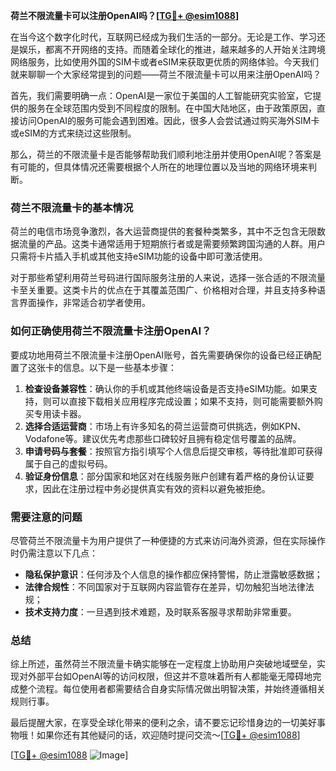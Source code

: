 **荷兰不限流量卡可以注册OpenAI吗？[[TG💪+ @esim1088](https://t.me/s/esim1088)]**

在当今这个数字化时代，互联网已经成为我们生活的一部分。无论是工作、学习还是娱乐，都离不开网络的支持。而随着全球化的推进，越来越多的人开始关注跨境网络服务，比如使用外国的SIM卡或者eSIM来获取更优质的网络体验。今天我们就来聊聊一个大家经常提到的问题——荷兰不限流量卡可以用来注册OpenAI吗？

首先，我们需要明确一点：OpenAI是一家位于美国的人工智能研究实验室，它提供的服务在全球范围内受到不同程度的限制。在中国大陆地区，由于政策原因，直接访问OpenAI的服务可能会遇到困难。因此，很多人会尝试通过购买海外SIM卡或eSIM的方式来绕过这些限制。

那么，荷兰的不限流量卡是否能够帮助我们顺利地注册并使用OpenAI呢？答案是有可能的，但具体情况还需要根据个人所在的地理位置以及当地的网络环境来判断。

### 荷兰不限流量卡的基本情况

荷兰的电信市场竞争激烈，各大运营商提供的套餐种类繁多，其中不乏包含无限数据流量的产品。这类卡通常适用于短期旅行者或是需要频繁跨国沟通的人群。用户只需将卡片插入手机或其他支持eSIM功能的设备中即可激活使用。

对于那些希望利用荷兰号码进行国际服务注册的人来说，选择一张合适的不限流量卡至关重要。这类卡片的优点在于其覆盖范围广、价格相对合理，并且支持多种语言界面操作，非常适合初学者使用。

### 如何正确使用荷兰不限流量卡注册OpenAI？

要成功地用荷兰不限流量卡注册OpenAI账号，首先需要确保你的设备已经正确配置了这张卡的信息。以下是一些基本步骤：

1. **检查设备兼容性**：确认你的手机或其他终端设备是否支持eSIM功能。如果支持，则可以直接下载相关应用程序完成设置；如果不支持，则可能需要额外购买专用读卡器。
2. **选择合适运营商**：市场上有许多知名的荷兰运营商可供挑选，例如KPN、Vodafone等。建议优先考虑那些口碑较好且拥有稳定信号覆盖的品牌。
3. **申请号码与套餐**：按照官方指引填写个人信息后提交审核，等待批准即可获得属于自己的虚拟号码。
4. **验证身份信息**：部分国家和地区对在线服务账户创建有着严格的身份认证要求，因此在注册过程中务必提供真实有效的资料以避免被拒绝。

### 需要注意的问题

尽管荷兰不限流量卡为用户提供了一种便捷的方式来访问海外资源，但在实际操作时仍需注意以下几点：

- **隐私保护意识**：任何涉及个人信息的操作都应保持警惕，防止泄露敏感数据；
- **法律合规性**：不同国家对于互联网内容监管存在差异，切勿触犯当地法律法规；
- **技术支持力度**：一旦遇到技术难题，及时联系客服寻求帮助非常重要。

### 总结

综上所述，虽然荷兰不限流量卡确实能够在一定程度上协助用户突破地域壁垒，实现对外部平台如OpenAI等的访问权限，但这并不意味着所有人都能毫无障碍地完成整个流程。每位使用者都需要结合自身实际情况做出明智决策，并始终遵循相关规则行事。

最后提醒大家，在享受全球化带来的便利之余，请不要忘记珍惜身边的一切美好事物哦！如果你还有其他疑问的话，欢迎随时提问交流～[[TG💪+ @esim1088](https://t.me/s/esim1088)]

[[TG💪+ @esim1088](https://t.me/s/esim1088) ![Image](https://i.postimg.cc/4NQfJmqS/Snipaste-2025-05-13-00-14-12.png)]